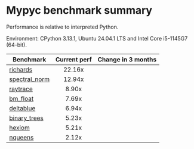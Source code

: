 # Mypyc benchmark summary

Performance is relative to interpreted Python.

Environment: CPython 3.13.1, Ubuntu 24.04.1 LTS and Intel Core i5-1145G7 (64-bit).

| Benchmark | Current perf | Change in 3 months |
| --- | :---: | :---: |
| [richards](benchmarks/richards.md) | 22.16x |  |
| [spectral_norm](benchmarks/spectral_norm.md) | 12.94x |  |
| [raytrace](benchmarks/raytrace.md) | 8.90x |  |
| [bm_float](benchmarks/bm_float.md) | 7.69x |  |
| [deltablue](benchmarks/deltablue.md) | 6.94x |  |
| [binary_trees](benchmarks/binary_trees.md) | 5.23x |  |
| [hexiom](benchmarks/hexiom.md) | 5.21x |  |
| [nqueens](benchmarks/nqueens.md) | 2.12x |  |
